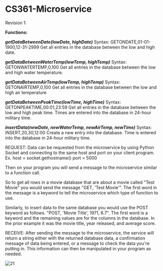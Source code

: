 # CS361-Microservice

Revision 1:

**Functions:**

_**getDataBetweenDate(lowDate, highDate)**_
Syntax:
GETONDATE,01-01-1900,12-31-2999
Get all entries in the database between the low and high date.

_**getDataBetweenWaterTemp(lowTemp, highTemp)**_
Syntax:
GETONWATERTEMP,0,100
Get all entries in the database between the low and high water temperature.

**_getDataBetweenAirTemp(lowTemp, highTemp)_**
Syntax:
GETONAIRTEMP,0,100
Get all entries in the database between the low and high air temperature

_**getDataBetweenPeakTime(lowTime, highTime)**_
Syntax:
GETONPEAKTIME,00:01,23:59
Get all entries in the database between the low and high peak time. Times are entered into the database in 24-hour military time.

_**insertData(newDate, newWaterTemp, newAirTemp, newTime)**_
Syntax:
INSERT,20,30,12:00
Create a new entry into the database. Time is entered into the database in 24-hour military time.

REQUEST:
Data can be requested from the microservice by using Python Socket and connecting to the same host and port on your client program.
Ex. host = socket.gethostname() port = 5000

Then on your program you will send a message to the microservice similar to a function call.

So to get all rows in a movie database that are about a movie called "Test Movie" you would send the message "GET, 'Test Movie'". The first word in the message is a keyword to tell the microservice which type of function to use.

Similarly, to insert data to the same database you would use the POST keyword as follows. "POST, 'Movie Title', 1971, 6.7". The first word is a keyword and the remaining values are for the columns in the database. In the prior example it was the movie title, year released, and average score.

RECEIVE:
After sending the message to the microservice, the service will return a string either with the returned database data, a confirmation message of data being entered, or a message to check the data you're putting in. This information can then be manipulated in your program as needed.

![21](https://user-images.githubusercontent.com/71803404/199147555-8dcf3ccd-a9df-437e-92fe-b188be9f489a.PNG)
